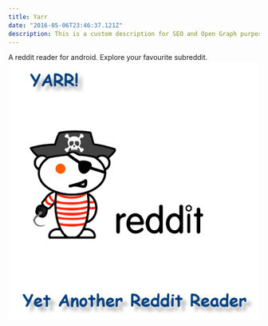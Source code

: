 ```yaml
---
title: Yarr
date: "2016-05-06T23:46:37.121Z"
description: This is a custom description for SEO and Open Graph purposes, rather than the default generated excerpt. Simply add a description field to the frontmatter.
---
```


A reddit reader for android. Explore your favourite subreddit.
![Yarr](./Yarr.png)